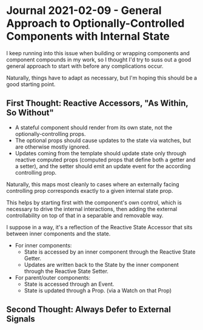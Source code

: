 Journal 2021-02-09 - General Approach to Optionally-Controlled Components with Internal State
================

I keep running into this issue when building or wrapping components and component compounds in my work, so I thought I'd try to suss out a good general approach to start with before any complications occur.

Naturally, things have to adapt as necessary, but I'm hoping this should be a good starting point.



## First Thought: Reactive Accessors, "As Within, So Without"

- A stateful component should render from its own state, not the optionally-controlling props.
- The optional props should cause updates to the state via watches, but are otherwise mostly ignored.
- Updates coming from the template should update state only through reactive computed props (computed props that define both a getter and a setter), and the setter should emit an update event for the according controlling prop.

Naturally, this maps most cleanly to cases where an externally facing controlling prop corresponds exactly to a given internal state prop.

This helps by starting first with the component's own control, which is necessary to drive the internal interactions, then adding the external controllability on top of that in a separable and removable way.

I suppose in a way, it's a reflection of the Reactive State Accessor that sits between inner components and the state.

- For inner components:
    - State is accessed by an inner component through the Reactive State Getter.
    - Updates are written back to the State by the inner component through the Reactive State Setter.
- For parent/outer components:
    - State is accessed through an Event.
    - State is updated through a Prop. (via a Watch on that Prop)



## Second Thought: Always Defer to External Signals


